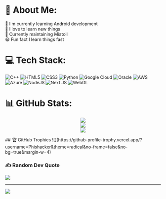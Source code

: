 # 💫 About Me:
📝 I m currently learning Android development <br>🦺 I love to learn new things <br>🗽 Currently maintaining Miatoll<br>😀 Fun fact I learn things fast


# 💻 Tech Stack:
![C++](https://img.shields.io/badge/c++-%2300599C.svg?style=for-the-badge&logo=c%2B%2B&logoColor=white) ![HTML5](https://img.shields.io/badge/html5-%23E34F26.svg?style=for-the-badge&logo=html5&logoColor=white) ![CSS3](https://img.shields.io/badge/css3-%231572B6.svg?style=for-the-badge&logo=css3&logoColor=white) ![Python](https://img.shields.io/badge/python-3670A0?style=for-the-badge&logo=python&logoColor=ffdd54) ![Google Cloud](https://img.shields.io/badge/GoogleCloud-%234285F4.svg?style=for-the-badge&logo=google-cloud&logoColor=white) ![Oracle](https://img.shields.io/badge/Oracle-F80000?style=for-the-badge&logo=oracle&logoColor=white) ![AWS](https://img.shields.io/badge/AWS-%23FF9900.svg?style=for-the-badge&logo=amazon-aws&logoColor=white) ![Azure](https://img.shields.io/badge/azure-%230072C6.svg?style=for-the-badge&logo=microsoftazure&logoColor=white) ![NodeJS](https://img.shields.io/badge/node.js-6DA55F?style=for-the-badge&logo=node.js&logoColor=white) ![Next JS](https://img.shields.io/badge/Next-black?style=for-the-badge&logo=next.js&logoColor=white) ![WebGL](https://img.shields.io/badge/WebGL-990000?logo=webgl&logoColor=white&style=for-the-badge)
# 📊 GitHub Stats:

<div align="center">
  
![](https://github-readme-stats.vercel.app/api?username=Phishacker&theme=aura&hide_border=false&include_all_commits=false&count_private=false)<br/>
![](https://nirzak-streak-stats.vercel.app/?user=Phishacker&theme=aura&hide_border=false)<br/>
![](https://github-readme-stats.vercel.app/api/top-langs/?username=Phishacker&theme=aura&hide_border=false&include_all_commits=false&count_private=false&layout=compact)

</div>
## 🏆 GitHub Trophies
![](https://github-profile-trophy.vercel.app/?username=Phishacker&theme=radical&no-frame=false&no-bg=true&margin-w=4)

### ✍️ Random Dev Quote
![](https://quotes-github-readme.vercel.app/api?type=horizontal&theme=radical)

---
[![](https://visitcount.itsvg.in/api?id=Phishacker&icon=2&color=1)](https://visitcount.itsvg.in)

<!-- Proudly created with GPRM ( https://gprm.itsvg.in ) -->

<!--
**Phishacker/Phishacker** is a ✨ _special_ ✨ repository because its `README.md` (this file) appears on your GitHub profile.

Here are some ideas to get you started:

- 🔭 I’m currently working on ...
- 🌱 I’m currently learning ...
- 👯 I’m looking to collaborate on ...
- 🤔 I’m looking for help with ...
- 💬 Ask me about ...
- 📫 How to reach me: ...
- 😄 Pronouns: ...
- ⚡ Fun fact: ...
-->
